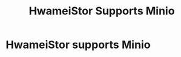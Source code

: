 ﻿---
slug: minio
title: HwameiStor Supports Minio
authors: [Simon]
tags: [Test]
---

# HwameiStor supports Minio